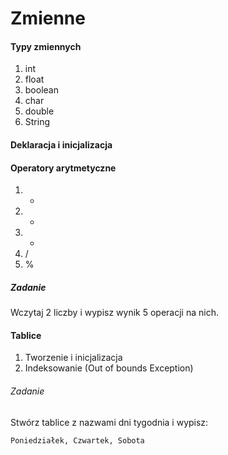 # Zmienne

#### Typy zmiennych
  1. int
  2. float
  3. boolean
  4. char
  5. double
  6. String

#### Deklaracja i inicjalizacja

#### Operatory arytmetyczne
 1. +
 2. -
 3. *
 4. /
 5. %

##### Zadanie

Wczytaj 2 liczby i wypisz wynik 5 operacji na nich.

#### Tablice

1. Tworzenie i inicjalizacja
2. Indeksowanie (Out of bounds Exception)

###### Zadanie
Stwórz tablice z nazwami dni tygodnia i wypisz:
```
Poniedziałek, Czwartek, Sobota
```

